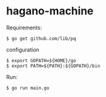 # hagano-machine


Requirements:

```
$ go get github.com/lib/pq

```

configuration
```
$ export GOPATH=${HOME}/go
$ export PATH=${PATH}:${GOPATH}/bin

```


Run:
```
$ go run main.go 
```